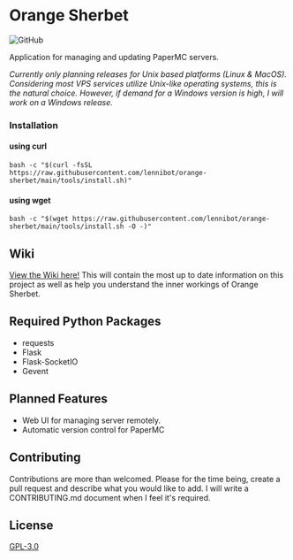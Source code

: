 # Orange Sherbet
![GitHub](https://img.shields.io/github/license/metares/findomatic?style=flat-square)

Application for managing and updating PaperMC servers.

*Currently only planning releases for Unix based platforms (Linux & MacOS). Considering most VPS services utilize Unix-like operating systems, this is the natural choice. However, if demand for a Windows version is high, I will work on a Windows release.*

### Installation
#### using curl

```shell
bash -c "$(curl -fsSL https://raw.githubusercontent.com/lennibot/orange-sherbet/main/tools/install.sh)"
```

#### using wget

```shell
bash -c "$(wget https://raw.githubusercontent.com/lennibot/orange-sherbet/main/tools/install.sh -O -)"
```

## Wiki
[View the Wiki here!](https://github.com/lennibot/orange-sherbet/wiki) This will contain the most up to date information on this project as well as help you understand the inner workings of Orange Sherbet.


## Required Python Packages
* requests
* Flask
* Flask-SocketIO
* Gevent

## Planned Features
* Web UI for managing server remotely.
* Automatic version control for PaperMC

## Contributing
Contributions are more than welcomed. 
Please for the time being, create a pull request and describe what you would like to add. I will write a CONTRIBUTING.md document when I feel it's required.

## License
[GPL-3.0](https://choosealicense.com/licenses/gpl-3.0/)
